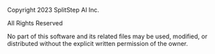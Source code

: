 Copyright 2023 SplitStep AI Inc.

All Rights Reserved

No part of this software and its related files may be used, modified, or distributed without the explicit written permission of the owner.
